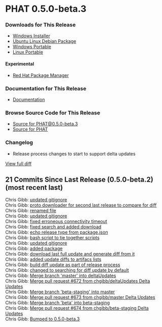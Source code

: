 # PHAT 0.5.0-beta.3
### Downloads for This Release
* [Windows Installer](https://github.com/chgibb/PHAT/releases/download/0.5.0-beta.3/phat-win32-x64-setup.exe)  
* [Ubuntu Linux Debian Package](https://github.com/chgibb/PHAT/releases/download/0.5.0-beta.3/phat_0.5.0.beta.3_amd64.deb)  
* [Windows Portable](https://github.com/chgibb/PHAT/releases/download/0.5.0-beta.3/phat-win32-x64-portable.zip)  
* [Linux Portable](https://github.com/chgibb/PHAT/releases/download/0.5.0-beta.3/phat-linux-x64-portable.tar.gz)
#### Experimental
* [Red Hat Package Manager](https://github.com/chgibb/PHAT/releases/download/0.5.0-beta.3/phat-0.5.0-beta.3.x86_64.rpm)

### Documentation for This Release
* [Documentation](https://chgibb.github.io/PHATDocs/docs/releases/0.5.0-beta.3/home)

### Browse Source Code for This Release
* [Source for PHAT@0.5.0-beta.3](https://github.com/chgibb/PHAT/tree/0.5.0-beta.3)
* [Source for PHAT](https://github.com/chgibb/PHAT)

### Changelog
* Release process changes to start to support delta updates  
    
[View full diff](https://github.com/chgibb/PHAT/compare/0.5.0-beta.2...0.5.0-beta.3) 
  
## 21 Commits Since Last Release (0.5.0-beta.2) (most recent last)  
Chris Gibb: [updated gitignore](https://github.com/chgibb/PHAT/commit/cb9a93ddf64e4d21053a3e4ce2122453df6ae66c)  
Chris Gibb: [proto downloader for second last release to compare for diff](https://github.com/chgibb/PHAT/commit/d7e4b94f6515b4808a650fca25dcead5ad81e7c3)  
Chris Gibb: [renamed file](https://github.com/chgibb/PHAT/commit/e1850be3799a642574b20fbe30b3bd57e1ed94b1)  
Chris Gibb: [updated gitignore](https://github.com/chgibb/PHAT/commit/351b071b64db7172f55ee627501709e7c9f3ee85)  
Chris Gibb: [fixed erroneous connectivity timeout](https://github.com/chgibb/PHAT/commit/2ad4f37a6d3b62635a8269427fdf490e6a46df3d)  
Chris Gibb: [fixed search and added download](https://github.com/chgibb/PHAT/commit/643fde50b3cc3c95e12c0b3d5fcccdbdacdad325)  
Chris Gibb: [echo release type from package.json](https://github.com/chgibb/PHAT/commit/8ab3a7134dfa8017f2b69d7a1b174b0a7dda1b3c)  
Chris Gibb: [bash script to tie together scripts](https://github.com/chgibb/PHAT/commit/fbfac076b18d238c1b9bdaa4899124ff8d4897b0)  
Chris Gibb: [updated gitignore](https://github.com/chgibb/PHAT/commit/f9f0bbdd272d563db0e837bad329725ee0aedce0)  
Chris Gibb: [added package](https://github.com/chgibb/PHAT/commit/511c386d50a5e944ffc4519f77aceafab1450ecc)  
Chris Gibb: [download last full update and generate diff from it](https://github.com/chgibb/PHAT/commit/3893a42c47587233f5f64c585c70d8ee6f44d787)  
Chris Gibb: [added update diffs to artifacs lists](https://github.com/chgibb/PHAT/commit/6a3df584f351f05c5fdde9e12737f17035869d92)  
Chris Gibb: [build diff update as part of release process](https://github.com/chgibb/PHAT/commit/2655fc12246aa5c1a9364f91b89d7f47701b8d86)  
Chris Gibb: [changed to searching for diff update by default](https://github.com/chgibb/PHAT/commit/fd928ccfd858fda560602731b582cdcee2854c42)  
Chris Gibb: [Merge branch 'master' into deltaUpdates](https://github.com/chgibb/PHAT/commit/2b2b7cddd1367763f7762c80f5b38ae201b8d730)  
Chris Gibb: [Merge pull request #672 from chgibb/deltaUpdates  Delta Updates](https://github.com/chgibb/PHAT/commit/37fcf8a4e7d6546e12a612ab4c2a2eaf4c0f9ca1)  
Chris Gibb: [Merge branch 'beta-staging' into master](https://github.com/chgibb/PHAT/commit/8bcef19608f626b5c25a44045c92399abcbd8e41)  
Chris Gibb: [Merge pull request #673 from chgibb/master  Delta Updates](https://github.com/chgibb/PHAT/commit/474b96b01704d1bb30cf7f78091c32850e641288)  
Chris Gibb: [Merge branch 'beta' into beta-staging](https://github.com/chgibb/PHAT/commit/f1708d3bc33124918bf9e3e7517d279b57cac522)  
Chris Gibb: [Merge pull request #674 from chgibb/beta-staging  Delta Updates](https://github.com/chgibb/PHAT/commit/a00730e9e3c42da218e2f618dd4c718920d58ecb)  
Chris Gibb: [Bumped to 0.5.0-beta.3](https://github.com/chgibb/PHAT/commit/363f90a61e5a96fe4a01bd6fd4fdff41013c4463)  
